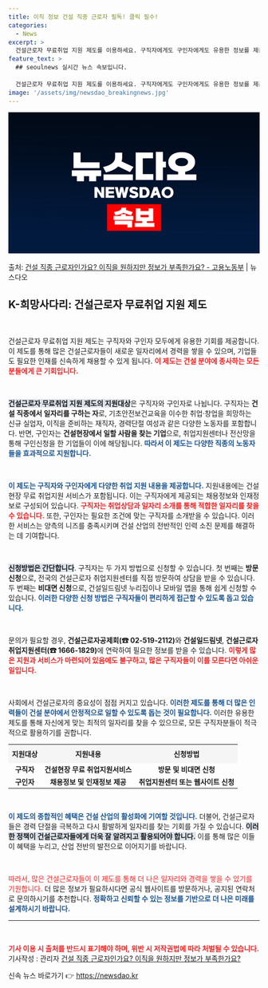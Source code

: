 ```yaml
---
title: 이직 정보 건설 직종 근로자 필독! 클릭 필수!
categories:
  - News
excerpt: >
  건설근로자 무료취업 지원 제도를 이용하세요. 구직자에게도 구인자에게도 유용한 정보를 제공합니다.   ▲ 지원…
feature_text: >
  ## seoulnews 실시간 뉴스 속보입니다.

  건설근로자 무료취업 지원 제도를 이용하세요. 구직자에게도 구인자에게도 유용한 정보를 제공합니다.   ▲ 지원…
image: '/assets/img/newsdao_breakingnews.jpg'
---
```


![뉴스다오 속보](/assets/img/newsdao_breakingnews.jpg)

<p>출처: <a href="https://newsdao.kr/2378" rel="dofollow">건설 직종 근로자인가요? 이직을 원하지만 정보가 부족한가요? - 고용노동부</a> | 뉴스다오</p>

<h2 data-ke-size="size26">K-희망사다리: 건설근로자 무료취업 지원 제도</h2>

<p data-ke-size="size16">&nbsp;</p>

건설근로자 무료취업 지원 제도는 구직자와 구인자 모두에게 유용한 기회를 제공합니다. 이 제도를 통해 많은 건설근로자들이 새로운 일자리에서 경력을 쌓을 수 있으며, 기업들도 필요한 인재를 신속하게 채용할 수 있게 됩니다. <b><span style="color: #ee2323;">이 제도는 건설 분야에 종사하는 모든 분들에게 큰 기회입니다.</span></b>

<p data-ke-size="size16">&nbsp;</p>

<b><span style="background-color: #21538527;">건설근로자 무료취업 지원 제도의 지원대상</span></b>은 구직자와 구인자로 나뉩니다. 구직자는 <b>건설 직종에서 일자리를 구하는 자</b>로, 기초안전보건교육을 이수한 취업·창업을 희망하는 신규 실업자, 이직을 준비하는 재직자, 경력단절 여성과 같은 다양한 노동자를 포함합니다. 반면, 구인자는 <b>건설현장에서 일할 사람을 찾는 기업</b>으로, 취업지원센터나 전산망을 통해 구인신청을 한 기업들이 이에 해당됩니다. <b><span style="color: #1a5490;">따라서 이 제도는 다양한 직종의 노동자들을 효과적으로 지원합니다.</span></b>

<p data-ke-size="size16">&nbsp;</p>

<b><span style="color: #1a5490;">이 제도는 구직자와 구인자에게 다양한 취업 지원 내용을 제공합니다.</span></b> 지원내용에는 건설현장 무료 취업지원 서비스가 포함됩니다. 이는 구직자에게 제공되는 채용정보와 인재정보로 구성되어 있습니다. <b><span style="color: #ee2323;">구직자는 취업상담과 일자리 소개를 통해 적합한 일자리를 찾을 수 있습니다.</span></b> 또한, 구인자는 필요한 조건에 맞는 구직자를 소개받을 수 있습니다. 이러한 서비스는 양측의 니즈를 충족시키며 건설 산업의 전반적인 인력 소진 문제를 해결하는 데 기여합니다.

<p data-ke-size="size16">&nbsp;</p>

<b><span style="background-color: #21538527;">신청방법은 간단합니다</span></b>. 구직자는 두 가지 방법으로 신청할 수 있습니다. 첫 번째는 <b>방문 신청</b>으로, 전국의 건설근로자 취업지원센터를 직접 방문하여 상담을 받을 수 있습니다. 두 번째는 <b>비대면 신청</b>으로, 건설일드림넷 누리집이나 모바일 앱을 통해 쉽게 신청할 수 있습니다. <b><span style="color: #1a5490;">이러한 다양한 신청 방법은 구직자들이 편리하게 접근할 수 있도록 돕고 있습니다.</span></b>

<p data-ke-size="size16">&nbsp;</p>

문의가 필요할 경우, <b>건설근로자공제회(☎ 02-519-2112)</b>와 <b>건설일드림넷</b>, <b>건설근로자 취업지원센터(☎ 1666-1829)</b>에 연락하여 필요한 정보를 받을 수 있습니다. <b><span style="color: #ee2323;">이렇게 많은 지원과 서비스가 마련되어 있음에도 불구하고, 많은 구직자들이 이를 모른다면 아쉬운 일입니다.</span></b>

<p data-ke-size="size16">&nbsp;</p>

사회에서 건설근로자의 중요성이 점점 커지고 있습니다. <b><span style="color: #1a5490;">이러한 제도를 통해 더 많은 인력들이 건설 분야에서 안정적으로 일할 수 있도록 돕는 것이 필요합니다.</span></b> 이러한 유용한 제도를 통해 자신에게 맞는 최적의 일자리를 찾을 수 있으므로, 모든 구직자분들이 적극적으로 활용하기를 권합니다. 

<table style="width: 100%; border-collapse: collapse;">
  <tr>
    <th style="text-align: center; height: 30px; background-color: #f5f5f5;"><b>지원대상</b></th>
    <th style="text-align: center; height: 30px; background-color: #f5f5f5;"><b>지원내용</b></th>
    <th style="text-align: center; height: 30px; background-color: #f5f5f5;"><b>신청방법</b></th>
  </tr>
  <tr>
    <td style="text-align: center; height: 17px;"><b>구직자</b></td>
    <td style="text-align: center; height: 17px;"><b>건설현장 무료 취업지원서비스</b></td>
    <td style="text-align: center; height: 17px;"><b>방문 및 비대면 신청</b></td>
  </tr>
  <tr>
    <td style="text-align: center; height: 17px;"><b>구인자</b></td>
    <td style="text-align: center; height: 17px;"><b>채용정보 및 인재정보 제공</b></td>
    <td style="text-align: center; height: 17px;"><b>취업지원센터 또는 웹사이트 신청</b></td>
  </tr>
</table>

<p data-ke-size="size16">&nbsp;</p>

<b><span style="color: #1a5490;">이 제도의 종합적인 혜택은 건설 산업의 활성화에 기여할 것입니다.</span></b> 더불어, 건설근로자들은 경력 단절을 극복하고 다시 활발하게 일자리를 찾는 기회를 가질 수 있습니다. <b><span style="background-color: #21538527;">이러한 정책이 건설근로자들에게 더욱 잘 알려지고 활용되어야 합니다.</span></b> 이를 통해 많은 이들이 혜택을 누리고, 산업 전반의 발전으로 이어지기를 바랍니다.

<p data-ke-size="size16">&nbsp;</p>

<span style="color: #ee2323;">따라서, 많은 건설근로자들이 이 제도를 통해 더 나은 일자리와 경력을 쌓을 수 있기를 기원합니다.</span> 더 많은 정보가 필요하시다면 공식 웹사이트를 방문하거나, 공지된 연락처로 문의하시기를 추천합니다. <b><span style="color: #1a5490;">정확하고 신뢰할 수 있는 정보를 기반으로 더 나은 미래를 설계하시기 바랍니다.</span></b>

<hr/>
<p data-ke-size="size16">&nbsp;</p>

<b><span style="color: #ee2323;">기사 이용 시 출처를 반드시 표기해야 하며, 위반 시 저작권법에 따라 처벌될 수 있습니다.</span></b> 기사작성 : 관리자 <a href="https://newsdao.kr/2378">건설 직종 근로자인가요? 이직을 원하지만 정보가 부족한가요?</a> 

신속 뉴스 바로가기 👉 <a href="https://newsdao.kr" rel="dofollow">https://newsdao.kr</a>


